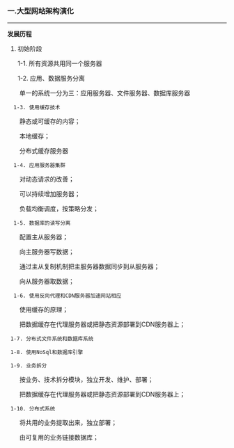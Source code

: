 ### 一.大型网站架构演化
------------
 **发展历程**

   1. 初始阶段
   
      1-1. 所有资源共用同一个服务器
   
      1-2. 应用、数据服务分离
   
   &ensp;&ensp;&ensp;&ensp;单一的系统一分为三：应用服务器、文件服务器、数据库服务器
   
      1-3. 使用缓存技术
   
   &ensp;&ensp;&ensp;&ensp;静态或可缓存的内容；
   
   &ensp;&ensp;&ensp;&ensp;本地缓存；
   
   &ensp;&ensp;&ensp;&ensp;分布式缓存服务器
   
      1-4. 应用服务器集群
   
   &ensp;&ensp;&ensp;&ensp;对动态请求的改善；
   
   &ensp;&ensp;&ensp;&ensp;可以持续增加服务器；
   
   &ensp;&ensp;&ensp;&ensp;负载均衡调度，按策略分发；
   
      1-5. 数据库的读写分离
   
   &ensp;&ensp;&ensp;&ensp;配置主从服务器；	
   
   &ensp;&ensp;&ensp;&ensp;向主服务器写数据；
   
   &ensp;&ensp;&ensp;&ensp;通过主从复制机制把主服务器数据同步到从服务器；
   
   &ensp;&ensp;&ensp;&ensp;向从服务器取数据；
   
      1-6. 使用反向代理和CDN服务器加速网站相应
   
   &ensp;&ensp;&ensp;&ensp;使用缓存的原理；	
   
   &ensp;&ensp;&ensp;&ensp;把数据缓存在代理服务器或把静态资源部署到CDN服务器上；
   
     1-7. 分布式文件系统和数据库系统
   
     1-8. 使用NoSql和数据库引擎
   
     1-9. 业务拆分
   
   &ensp;&ensp;&ensp;&ensp;按业务、技术拆分模块，独立开发、维护、部署；	
   
   &ensp;&ensp;&ensp;&ensp;把数据缓存在代理服务器或把静态资源部署到CDN服务器上；
   
     1-10. 分布式系统
   
   &ensp;&ensp;&ensp;&ensp;将共用的业务提取出来，独立部署；	
   
   &ensp;&ensp;&ensp;&ensp;由可复用的业务链接数据库；
   
